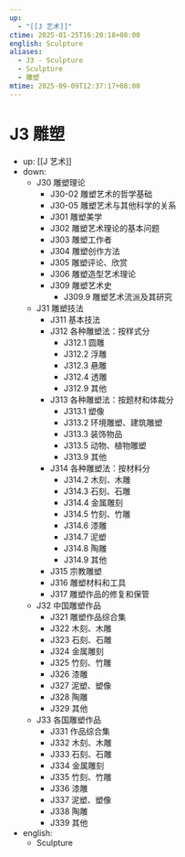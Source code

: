 ```yaml
---
up:
  - "[[J 艺术]]"
ctime: 2025-01-25T16:20:18+08:00
english: Sculpture
aliases:
  - J3 - Sculpture
  - Sculpture
  - 雕塑
mtime: 2025-09-09T12:37:17+08:00
---
```


# J3 雕塑

- up: [[J 艺术]]
- down:
	- J30 雕塑理论
		- J30-02 雕塑艺术的哲学基础
		- J30-05 雕塑艺术与其他科学的关系
		- J301 雕塑美学
		- J302 雕塑艺术理论的基本问题
		- J303 雕塑工作者
		- J304 雕塑创作方法
		- J305 雕塑评论、欣赏
		- J306 雕塑造型艺术理论
		- J309 雕塑艺术史
			- J309.9 雕塑艺术流派及其研究
	- J31 雕塑技法
		- J311 基本技法
		- J312 各种雕塑法：按样式分
			- J312.1 圆雕
			- J312.2 浮雕
			- J312.3 悬雕
			- J312.4 透雕
			- J312.9 其他
		- J313 各种雕塑法：按题材和体裁分
			- J313.1 塑像
			- J313.2 环境雕塑、建筑雕塑
			- J313.3 装饰物品
			- J313.5 动物、植物雕塑
			- J313.9 其他
		- J314 各种雕塑法：按材料分
			- J314.2 木刻、木雕
			- J314.3 石刻、石雕
			- J314.4 金属雕刻
			- J314.5 竹刻、竹雕
			- J314.6 漆雕
			- J314.7 泥塑
			- J314.8 陶雕
			- J314.9 其他
		- J315 宗教雕塑
		- J316 雕塑材料和工具
		- J317 雕塑作品的修复和保管
	- J32 中国雕塑作品
		- J321 雕塑作品综合集
		- J322 木刻、木雕
		- J323 石刻、石雕
		- J324 金属雕刻
		- J325 竹刻、竹雕
		- J326 漆雕
		- J327 泥塑、塑像
		- J328 陶雕
		- J329 其他
	- J33 各国雕塑作品
		- J331 作品综合集
		- J332 木刻、木雕
		- J333 石刻、石雕
		- J334 金属雕刻
		- J335 竹刻、竹雕
		- J336 漆雕
		- J337 泥塑、塑像
		- J338 陶雕
		- J339 其他
- english:
	- Sculpture
